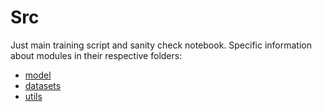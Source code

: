 # Src

Just main training script and sanity check notebook. Specific information about modules in their respective folders: 
* [model](model/README.md)
* [datasets](datasets/README.md)
* [utils](utils/README.md)
